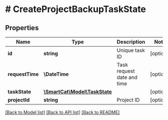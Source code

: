 # # CreateProjectBackupTaskState

## Properties

Name | Type | Description | Notes
------------ | ------------- | ------------- | -------------
**id** | **string** | Unique task ID | [optional]
**requestTime** | **\DateTime** | Task request date and time | [optional]
**taskState** | [**\SmartCat\Model\TaskState**](TaskState.md) |  | [optional]
**projectId** | **string** | Project ID | [optional]

[[Back to Model list]](../../README.md#models) [[Back to API list]](../../README.md#endpoints) [[Back to README]](../../README.md)
